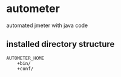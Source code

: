 # autometer
automated jmeter with java code

## installed directory structure

    AUTOMETER_HOME
        +bin/
        +conf/
